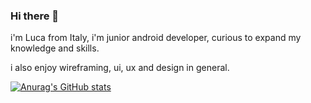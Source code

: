 ### Hi there 👋

i'm Luca from Italy, i'm junior android developer, curious to expand my knowledge and skills. 

i also enjoy wireframing, ui, ux and design in general.

[![Anurag's GitHub stats](https://github-readme-stats.vercel.app/api?username=lucaselvaggio)](https://github.com/anuraghazra/github-readme-stats)
